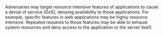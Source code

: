 Adversaries may target resource intensive features of applications to cause a denial of service (DoS), denying availability to those applications. For example, specific features in web applications may be highly resource intensive. Repeated requests to those features may be able to exhaust system resources and deny access to the application or the server itself.
